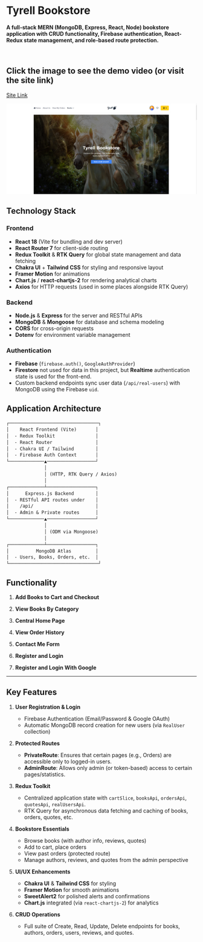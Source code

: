 # Tyrell Bookstore

**A full-stack MERN (MongoDB, Express, React, Node) bookstore application with CRUD functionality, Firebase authentication, React-Redux state management, and role-based route protection.**

<br/>

## Click the image to see the demo video (or visit the site link)

[Site Link](https://tyrell-deployment.vercel.app/)

[![Watch the Video](THUMBNAIL.png)](https://www.youtube.com/watch?v=Kz64tc0Pe0A)

## Technology Stack

### Frontend
- **React 18** (Vite for bundling and dev server)  
- **React Router 7** for client-side routing  
- **Redux Toolkit** & **RTK Query** for global state management and data fetching  
- **Chakra UI** + **Tailwind CSS** for styling and responsive layout  
- **Framer Motion** for animations  
- **Chart.js** / **react-chartjs-2** for rendering analytical charts  
- **Axios** for HTTP requests (used in some places alongside RTK Query)

### Backend
- **Node.js** & **Express** for the server and RESTful APIs  
- **MongoDB** & **Mongoose** for database and schema modeling  
- **CORS** for cross-origin requests  
- **Dotenv** for environment variable management

### Authentication
- **Firebase** (`firebase.auth()`, `GoogleAuthProvider`)  
- **Firestore** not used for data in this project, but **Realtime** authentication state is used for the front-end.  
- Custom backend endpoints sync user data (`/api/real-users`) with MongoDB using the Firebase `uid`.


## Application Architecture

```txt
┌─────────────────────────────────┐
│    React Frontend (Vite)       │
│  - Redux Toolkit               │
│  - React Router                │
│  - Chakra UI / Tailwind        │
│  - Firebase Auth Context       │
└─────────────▲──────────────────┘
              │
              │ (HTTP, RTK Query / Axios)
              │
┌─────────────┴──────────────────┐
│      Express.js Backend        │
│  - RESTful API routes under    │
│    /api/                       │
│  - Admin & Private routes      │
└─────────────▲──────────────────┘
              │
              │ (ODM via Mongoose)
              │
┌─────────────┴──────────────────┐
│          MongoDB Atlas         │
│  - Users, Books, Orders, etc.  │
└─────────────────────────────────┘

```

## Functionality
1. **Add Books to Cart and Checkout**  

2. **View Books By Category**  

3. **Central Home Page**  
  
4. **View Order History**  

5. **Contact Me Form**  
   
6. **Register and Login**  
   
7. **Register and Login With Google**  
---


## Key Features
1. **User Registration & Login**  
   - Firebase Authentication (Email/Password & Google OAuth)  
   - Automatic MongoDB record creation for new users (via `RealUser` collection)

2. **Protected Routes**  
   - **PrivateRoute**: Ensures that certain pages (e.g., Orders) are accessible only to logged-in users.  
   - **AdminRoute**: Allows only admin (or token-based) access to certain pages/statistics.

3. **Redux Toolkit**  
   - Centralized application state with `cartSlice`, `booksApi`, `ordersApi`, `quotesApi`, `realUsersApi`.  
   - RTK Query for asynchronous data fetching and caching of books, orders, quotes, etc.

4. **Bookstore Essentials**  
   - Browse books (with author info, reviews, quotes)  
   - Add to cart, place orders  
   - View past orders (protected route)  
   - Manage authors, reviews, and quotes from the admin perspective

5. **UI/UX Enhancements**  
   - **Chakra UI** & **Tailwind CSS** for styling  
   - **Framer Motion** for smooth animations  
   - **SweetAlert2** for polished alerts and confirmations  
   - **Chart.js** integrated (via `react-chartjs-2`) for analytics

6. **CRUD Operations**  
   - Full suite of Create, Read, Update, Delete endpoints for books, authors, orders, users, reviews, and quotes.



